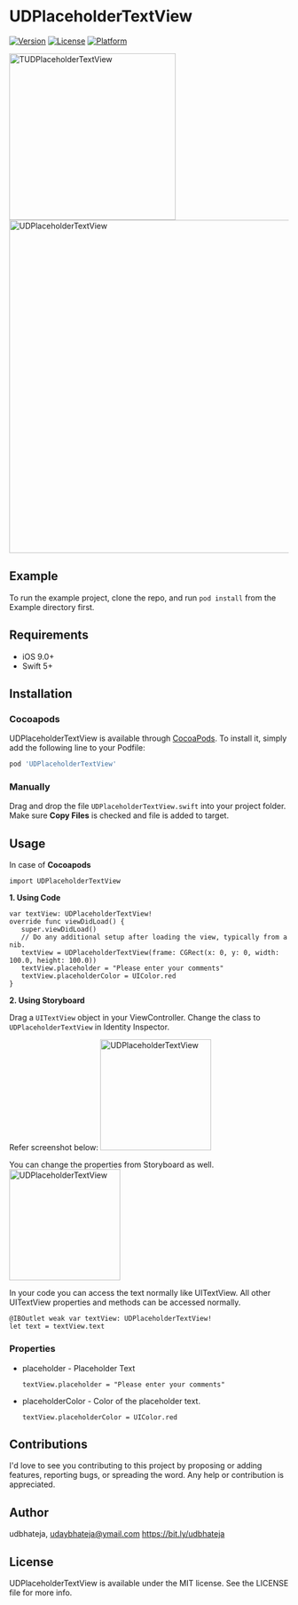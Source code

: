 # UDPlaceholderTextView

[![Version](https://img.shields.io/cocoapods/v/UDPlaceholderTextView.svg?style=flat)](https://cocoapods.org/pods/UDPlaceholderTextView)
[![License](https://img.shields.io/cocoapods/l/UDPlaceholderTextView.svg?style=flat)](https://cocoapods.org/pods/UDPlaceholderTextView)
[![Platform](https://img.shields.io/cocoapods/p/UDPlaceholderTextView.svg?style=flat)](https://cocoapods.org/pods/UDPlaceholderTextView)

<img src='https://github.com/udbhateja/UDPlaceholderTextView/raw/master/Screenshots/1.png' alt='TUDPlaceholderTextView' width='300'>

<img src='https://github.com/udbhateja/UDPlaceholderTextView/raw/master/Screenshots/demo.gif' alt='UDPlaceholderTextView' width='600'>

## Example
To run the example project, clone the repo, and run `pod install` from the Example directory first.

## Requirements
-   iOS 9.0+
-   Swift 5+

## Installation

### Cocoapods
UDPlaceholderTextView is available through [CocoaPods](https://cocoapods.org). To install
it, simply add the following line to your Podfile:

```ruby
pod 'UDPlaceholderTextView'
```

### Manually
Drag and drop the file `UDPlaceholderTextView.swift` into your project folder. Make sure **Copy Files** is checked and file is added to target.

## Usage

In case of **Cocoapods**
        
    import UDPlaceholderTextView

**1. Using Code**

    var textView: UDPlaceholderTextView!
    override func viewDidLoad() {
       super.viewDidLoad()
       // Do any additional setup after loading the view, typically from a nib.
       textView = UDPlaceholderTextView(frame: CGRect(x: 0, y: 0, width: 100.0, height: 100.0))
       textView.placeholder = "Please enter your comments"
       textView.placeholderColor = UIColor.red
    }

**2. Using Storyboard**

Drag a `UITextView` object in your ViewController. Change the class to `UDPlaceholderTextView` in Identity Inspector.

Refer screenshot below:
<img src='https://github.com/udbhateja/UDPlaceholderTextView/raw/master/Screenshots/IdentityInspector.png' alt='UDPlaceholderTextView' width='200'>

You can change the properties from Storyboard as well.
<img src='https://github.com/udbhateja/UDPlaceholderTextView/raw/master/Screenshots/IBInspectable.png' alt='UDPlaceholderTextView' width='200'>

In your code you can access the text normally like UITextView. All other UITextView properties and methods can be accessed normally.

    @IBOutlet weak var textView: UDPlaceholderTextView!
    let text = textView.text


### Properties

 - placeholder - Placeholder Text

       textView.placeholder = "Please enter your comments"
       
- placeholderColor - Color of the placeholder text.
             
      textView.placeholderColor = UIColor.red


## Contributions
I'd love to see you contributing to this project by proposing or adding features, reporting bugs, or spreading the word. Any help or contribution is appreciated. 

## Author

udbhateja, udaybhateja@ymail.com
https://bit.ly/udbhateja

## License

UDPlaceholderTextView is available under the MIT license. See the LICENSE file for more info.


